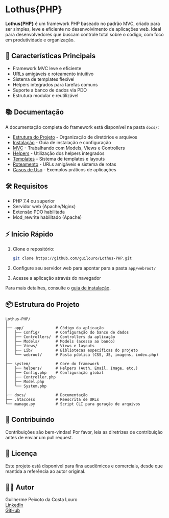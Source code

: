 # Lothus{PHP}

**Lothus{PHP}** é um framework PHP baseado no padrão MVC, criado para ser simples, leve e eficiente no desenvolvimento de aplicações web. Ideal para desenvolvedores que buscam controle total sobre o código, com foco em produtividade e organização.

## 🚀 Características Principais

- Framework MVC leve e eficiente
- URLs amigáveis e roteamento intuitivo
- Sistema de templates flexível
- Helpers integrados para tarefas comuns
- Suporte a banco de dados via PDO
- Estrutura modular e reutilizável

## 📚 Documentação

A documentação completa do framework está disponível na pasta `docs/`:

- [Estrutura do Projeto](docs/structure.md) - Organização de diretórios e arquivos
- [Instalação](docs/installation.md) - Guia de instalação e configuração
- [MVC](docs/mvc.md) - Trabalhando com Models, Views e Controllers
- [Helpers](docs/helpers.md) - Utilização dos helpers integrados
- [Templates](docs/templates.md) - Sistema de templates e layouts
- [Roteamento](docs/routing.md) - URLs amigáveis e sistema de rotas
- [Casos de Uso](docs/use-cases.md) - Exemplos práticos de aplicações

## 🛠️ Requisitos

- PHP 7.4 ou superior
- Servidor web (Apache/Nginx)
- Extensão PDO habilitada
- Mod_rewrite habilitado (Apache)

## ⚡ Início Rápido

1. Clone o repositório:
   ```bash
   git clone https://github.com/guilouro/Lothus-PHP.git
   ```

2. Configure seu servidor web para apontar para a pasta `app/webroot/`

3. Acesse a aplicação através do navegador

Para mais detalhes, consulte o [guia de instalação](docs/installation.md).

## 📦 Estrutura do Projeto

```
Lothus-PHP/
│
├── app/              # Código da aplicação
│   ├── Config/       # Configuração do banco de dados
│   ├── Controllers/  # Controllers da aplicação
│   ├── Models/       # Models (acesso ao banco)
│   ├── Views/        # Views e layouts
│   ├── Lib/          # Bibliotecas específicas do projeto
│   └── webroot/      # Pasta pública (CSS, JS, imagens, index.php)
│
├── system/           # Core do framework
│   ├── helpers/      # Helpers (Auth, Email, Image, etc.)
│   ├── Config.php    # Configuração global
│   ├── Controller.php
│   ├── Model.php
│   └── System.php
│
├── docs/             # Documentação
├── .htaccess         # Reescrita de URLs
└── manage.py         # Script CLI para geração de arquivos
```

## 🤝 Contribuindo

Contribuições são bem-vindas! Por favor, leia as diretrizes de contribuição antes de enviar um pull request.

## 📄 Licença

Este projeto está disponível para fins acadêmicos e comerciais, desde que mantida a referência ao autor original.

## 👨‍💻 Autor

Guilherme Peixoto da Costa Louro  
[LinkedIn](https://www.linkedin.com/in/guilhermelouro/)  
[GitHub](https://github.com/guilouro) 